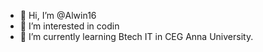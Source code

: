 - 👋 Hi, I’m @Alwin16
- 👀 I’m interested in codin
- 🌱 I’m currently learning Btech IT in CEG Anna University.

<!---
Alwin16/Alwin16 is a ✨ special ✨ repository because its `README.md` (this file) appears on your GitHub profile.
You can click the Preview link to take a look at your changes.
--->
